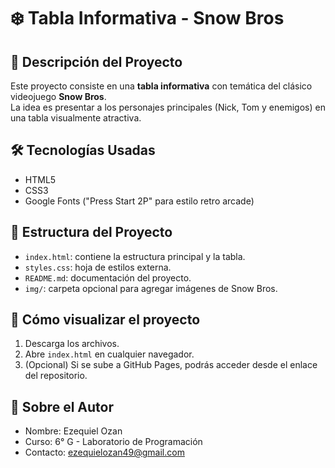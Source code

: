 # ❄️ Tabla Informativa - Snow Bros

## 🎯 Descripción del Proyecto
Este proyecto consiste en una **tabla informativa** con temática del clásico videojuego **Snow Bros**.  
La idea es presentar a los personajes principales (Nick, Tom y enemigos) en una tabla visualmente atractiva.

## 🛠️ Tecnologías Usadas
- HTML5
- CSS3
- Google Fonts ("Press Start 2P" para estilo retro arcade)

## 📂 Estructura del Proyecto
- `index.html`: contiene la estructura principal y la tabla.
- `styles.css`: hoja de estilos externa.
- `README.md`: documentación del proyecto.
- `img/`: carpeta opcional para agregar imágenes de Snow Bros.

## 🚀 Cómo visualizar el proyecto
1. Descarga los archivos.
2. Abre `index.html` en cualquier navegador.
3. (Opcional) Si se sube a GitHub Pages, podrás acceder desde el enlace del repositorio.

## 👤 Sobre el Autor
- Nombre: Ezequiel Ozan
- Curso: 6° G - Laboratorio de Programación
- Contacto: ezequielozan49@gmail.com